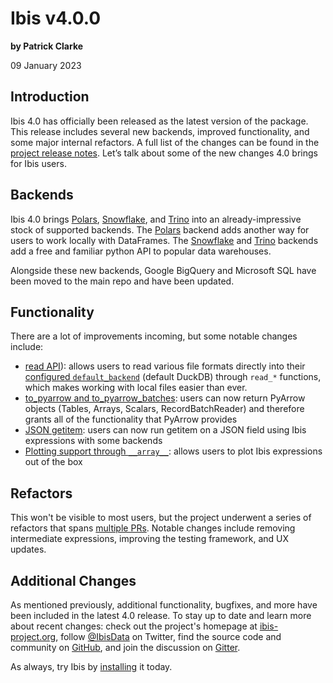 # Ibis v4.0.0

**by Patrick Clarke**

09 January 2023

## Introduction

Ibis 4.0 has officially been released as the latest version of the package.
This release includes several new backends, improved functionality, and some major internal refactors.
A full list of the changes can be found in the [project release notes](../release_notes.md).
Let’s talk about some of the new changes 4.0 brings for Ibis users.

## Backends

Ibis 4.0 brings [Polars](https://ibis-project.org/docs/latest/backends/Polars/), [Snowflake](https://ibis-project.org/docs/dev/backends/Snowflake/), and [Trino](https://ibis-project.org/docs/dev/backends/Trino/) into an already-impressive stock of supported backends.
The [Polars](https://www.pola.rs/) backend adds another way for users to work locally with DataFrames.
The [Snowflake](https://www.snowflake.com/en/) and [Trino](https://trino.io/) backends add a free and familiar python API to popular data warehouses.

Alongside these new backends, Google BigQuery and Microsoft SQL have been moved to the main repo and have been updated.

## Functionality

There are a lot of improvements incoming, but some notable changes include:

- [read API](https://github.com/ibis-project/ibis/pull/5005)): allows users to read various file formats directly into their [configured `default_backend`](https://ibis-project.org/docs/dev/api/config/?h=default#ibis.config.Options) (default DuckDB) through `read_*` functions, which makes working with local files easier than ever.
- [to_pyarrow and to_pyarrow_batches](https://github.com/ibis-project/ibis/pull/4454#issuecomment-1262640204): users can now return PyArrow objects (Tables, Arrays, Scalars, RecordBatchReader) and therefore grants all of the functionality that PyArrow provides
- [JSON getitem](https://github.com/ibis-project/ibis/pull/4525): users can now run getitem on a JSON field using Ibis expressions with some backends
- [Plotting support through `__array__`](https://github.com/ibis-project/ibis/pull/4547): allows users to plot Ibis expressions out of the box

## Refactors

This won't be visible to most users, but the project underwent a series of refactors that spans [multiple PRs](https://github.com/ibis-project/ibis/pulls?q=is%3Apr+is%3Amerged+%22refactor%3A%22+milestone%3A4.0.0).
Notable changes include removing intermediate expressions, improving the testing framework, and UX updates.

## Additional Changes

As mentioned previously, additional functionality, bugfixes, and more have been included in the latest 4.0 release.
To stay up to date and learn more about recent changes: check out the project's homepage at [ibis-project.org](https://ibis-project.org/docs/latest/), follow [@IbisData](https://twitter.com/IbisData) on Twitter, find the source code and community on [GitHub](https://github.com/ibis-project/ibis), and join the discussion on [Gitter](https://gitter.im/ibis-dev/Lobby).

As always, try Ibis by [installing](https://ibis-project.org/docs/latest/install/) it today.
